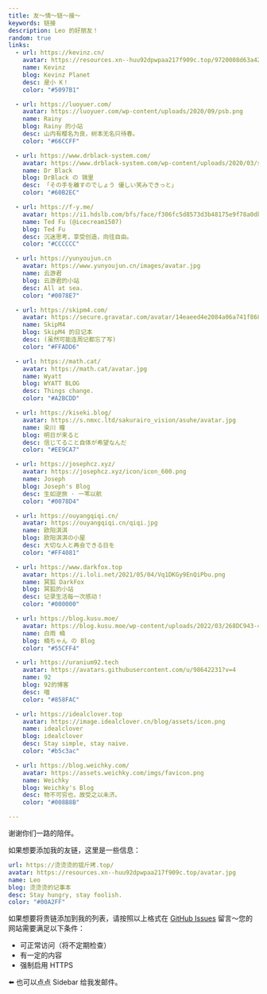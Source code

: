 ```yaml
---
title: 友～情～链～接～
keywords: 链接
description: Leo 的好朋友！
random: true
links:
  - url: https://kevinz.cn/
    avatar: https://resources.xn--huu92dpwpaa217f909c.top/9720008d63a42a8948e3929909759286325d85b0.jpg
    name: Kevinz
    blog: Kevinz Planet
    desc: 是小 K！
    color: "#5097B1"

  - url: https://luoyuer.com/
    avatar: https://luoyuer.com/wp-content/uploads/2020/09/psb.png
    name: Rainy
    blog: Rainy 的小站
    desc: 山内有樱名为良，树本无名只待春。
    color: "#66CCFF"

  - url: https://www.drblack-system.com/
    avatar: https://www.drblack-system.com/wp-content/uploads/2020/03/sJBNyu3T_e9yqdfVESkWAg_109951164668058406.jpg
    name: Dr Black
    blog: DrBlack の 锦里
    desc: 「その手を離すのでしょう 優しい笑みできっと」
    color: "#60B2EC"

  - url: https://f-y.me/
    avatar: https://i1.hdslb.com/bfs/face/f306fc5d8573d3b48175e9f78a0db81e3f70a909.jpg
    name: Ted Fu (@icecream1507)
    blog: Ted Fu
    desc: 沉迷思考，享受创造，向往自由。
    color: "#CCCCCC"

  - url: https://yunyoujun.cn
    avatar: https://www.yunyoujun.cn/images/avatar.jpg
    name: 云游君
    blog: 云游君的小站
    desc: All at sea.
    color: "#0078E7"

  - url: https://skipm4.com/
    avatar: https://secure.gravatar.com/avatar/14eaeed4e2084a06a741f86806234729
    name: SkipM4
    blog: SkipM4 的日记本
    desc: (虽然可能连周记都忘了写)
    color: "#FFADD6"

  - url: https://math.cat/
    avatar: https://math.cat/avatar.jpg
    name: Wyatt
    blog: WYATT BLOG
    desc: Things change.
    color: "#A2BCDD"

  - url: https://kiseki.blog/
    avatar: https://s.nmxc.ltd/sakurairo_vision/asuhe/avatar.jpg
    name: 染川 瞳
    blog: 明日が来ると
    desc: 信じてること自体が希望なんだ
    color: "#EE9CA7"

  - url: https://josephcz.xyz/
    avatar: https://josephcz.xyz/icon/icon_600.png
    name: Joseph
    blog: Joseph's Blog
    desc: 生如逆旅 · 一苇以航
    color: "#0078D4"

  - url: https://ouyangqiqi.cn/
    avatar: https://ouyangqiqi.cn/qiqi.jpg
    name: 欧阳淇淇
    blog: 欧阳淇淇の小屋
    desc: 大切な人と再会できる日を
    color: "#FF4081"

  - url: https://www.darkfox.top
    avatar: https://i.loli.net/2021/05/04/Vq1DKGy9EnQiPbu.png
    name: 冥狐 DarkFox
    blog: 冥狐的小站
    desc: 记录生活每一次感动！
    color: "#000000"

  - url: https://blog.kusu.moe/
    avatar: https://blog.kusu.moe/wp-content/uploads/2022/03/268DC943-461C-411C-941C-F069EC6CB750-768x768.png
    name: 白雨 楠
    blog: 楠ちゃん の Blog
    color: "#55CFF4"

  - url: https://uranium92.tech
    avatar: https://avatars.githubusercontent.com/u/98642231?v=4
    name: 92
    blog: 92的博客
    desc: 喵
    color: "#858FAC"

  - url: https://idealclover.top
    avatar: https://image.idealclover.cn/blog/assets/icon.png
    name: idealclover
    blog: idealclover
    desc: Stay simple, stay naive.
    color: "#b5c3ac"

  - url: https://blog.weichky.com/
    avatar: https://assets.weichky.com/imgs/favicon.png
    name: Weichky
    blog: Weichky's Blog
    desc: 物不可穷也，故受之以未济。
    color: "#008B8B"

---
```


<YunLinks :links="frontmatter.links" :random="frontmatter.random" />

谢谢你们一路的陪伴。

如果想要添加我的友链，这里是一些信息：
```yaml
url: https://烫烫烫的锟斤拷.top/
avatar: https://resources.xn--huu92dpwpaa217f909c.top/avatar.jpg
name: Leo
blog: 烫烫烫的记事本
desc: Stay hungry, stay foolish.
color: "#00A2FF"
```

如果想要将贵链添加到我的列表，请按照以上格式在 [GitHub Issues](https://github.com/leostudiooo/leostudiooo.github.io/issues/) 留言～您的网站需要满足以下条件：
- 可正常访问（将不定期检查）
- 有一定的内容
- 强制启用 HTTPS

⬅️ 也可以点点 Sidebar 给我发邮件。
